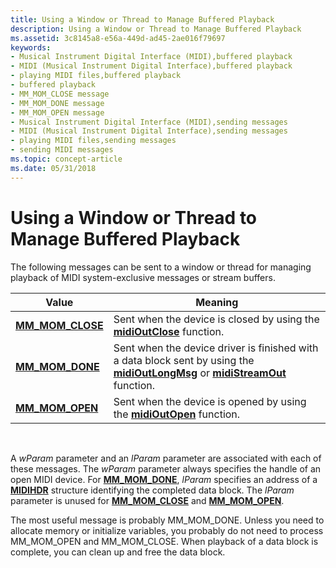 ```yaml
---
title: Using a Window or Thread to Manage Buffered Playback
description: Using a Window or Thread to Manage Buffered Playback
ms.assetid: 3c8145a8-e56a-449d-ad45-2ae016f79697
keywords:
- Musical Instrument Digital Interface (MIDI),buffered playback
- MIDI (Musical Instrument Digital Interface),buffered playback
- playing MIDI files,buffered playback
- buffered playback
- MM_MOM_CLOSE message
- MM_MOM_DONE message
- MM_MOM_OPEN message
- Musical Instrument Digital Interface (MIDI),sending messages
- MIDI (Musical Instrument Digital Interface),sending messages
- playing MIDI files,sending messages
- sending MIDI messages
ms.topic: concept-article
ms.date: 05/31/2018
---
```


# Using a Window or Thread to Manage Buffered Playback

The following messages can be sent to a window or thread for managing playback of MIDI system-exclusive messages or stream buffers.



| Value                                  | Meaning                                                                                                                                                                  |
|----------------------------------------|--------------------------------------------------------------------------------------------------------------------------------------------------------------------------|
| [**MM\_MOM\_CLOSE**](mm-mom-close.md) | Sent when the device is closed by using the [**midiOutClose**](/windows/win32/api/mmeapi/nf-mmeapi-midioutclose) function.                                                                               |
| [**MM\_MOM\_DONE**](mm-mom-done.md)   | Sent when the device driver is finished with a data block sent by using the [**midiOutLongMsg**](/windows/win32/api/mmeapi/nf-mmeapi-midioutlongmsg) or [**midiStreamOut**](/windows/win32/api/mmeapi/nf-mmeapi-midistreamout) function. |
| [**MM\_MOM\_OPEN**](mm-mom-open.md)   | Sent when the device is opened by using the [**midiOutOpen**](/windows/win32/api/mmeapi/nf-mmeapi-midioutopen) function.                                                                                 |



 

A *wParam* parameter and an *lParam* parameter are associated with each of these messages. The *wParam* parameter always specifies the handle of an open MIDI device. For [**MM\_MOM\_DONE**](mm-mom-done.md), *lParam* specifies an address of a [**MIDIHDR**](/windows/win32/api/mmeapi/ns-mmeapi-midihdr) structure identifying the completed data block. The *lParam* parameter is unused for [**MM\_MOM\_CLOSE**](mm-mom-close.md) and [**MM\_MOM\_OPEN**](mm-mom-open.md).

The most useful message is probably MM\_MOM\_DONE. Unless you need to allocate memory or initialize variables, you probably do not need to process MM\_MOM\_OPEN and MM\_MOM\_CLOSE. When playback of a data block is complete, you can clean up and free the data block.

 

 
